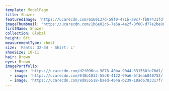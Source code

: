 ```yaml
---
template: ModelPage
title: Shazer
featuredImage: 'https://ucarecdn.com/6160137d-59f0-471b-a9c7-fb07431fdfed/'
imageThumbnail: 'https://ucarecdn.com/1b6e02c6-7a5a-4a2f-8f80-d77e2be08508/'
firstName: Shazer
collection: Global
height: 6ft
measurementType: chest
size: 'Pants: 32-34 - Shirt: L'
shoeSize: 10-11
hair: Brown
eyes: Brown
imagePortfolio:
  - image: 'https://ucarecdn.com/d2f096ca-9078-40ba-9044-631560fe76d1/'
  - image: 'https://ucarecdn.com/048b1032-55d8-4122-99a6-6f3eab040752/'
  - image: 'https://ucarecdn.com/9d955518-baed-464a-b239-18ad6783317f/'
---
```


